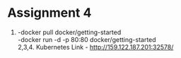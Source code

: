 # Assignment 4
1. -docker pull docker/getting-started <br>
   -docker run -d -p 80:80 docker/getting-started <br/>
2,3,4. Kubernetes Link - http://159.122.187.201:32578/
